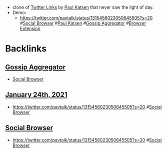 - clone of [Twitter Links](<Twitter Links.md>) by [Paul Katsen](<Paul Katsen.md>) that never saw the light of day.
- Demo: 
    - https://twitter.com/pavtalk/status/1315456023050645505?s=20 #[Social Browser](<Social Browser.md>) #[Paul Katsen](<Paul Katsen.md>) #[Gossip Aggregator](<Gossip Aggregator.md>) #[Browser Extension](<Browser Extension.md>)

# Backlinks
## [Gossip Aggregator](<Gossip Aggregator.md>)
- [Social Browser](<Social Browser.md>)

## [January 24th, 2021](<January 24th, 2021.md>)
- https://twitter.com/pavtalk/status/1315456023050645505?s=20 #[Social Browser](<Social Browser.md>)

## [Social Browser](<Social Browser.md>)
- https://twitter.com/pavtalk/status/1315456023050645505?s=20 #[Social Browser](<Social Browser.md>)

